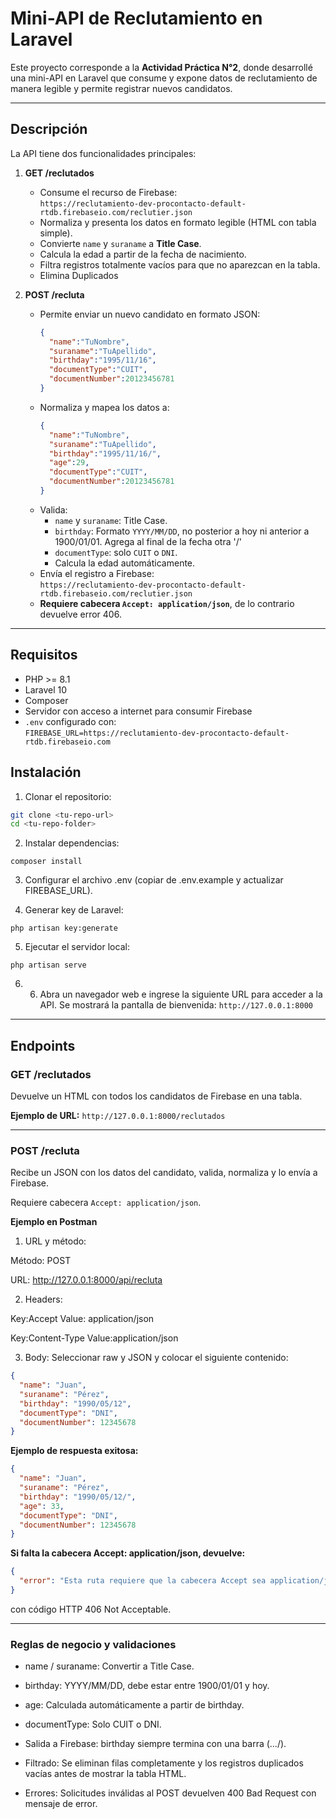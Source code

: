 # Mini-API de Reclutamiento en Laravel

Este proyecto corresponde a la **Actividad Práctica N°2**, donde desarrollé una mini-API en Laravel que consume y expone datos de reclutamiento de manera legible y permite registrar nuevos candidatos.

---

## Descripción

La API tiene dos funcionalidades principales:

1. **GET /reclutados**  
   - Consume el recurso de Firebase:  
     `https://reclutamiento-dev-procontacto-default-rtdb.firebaseio.com/reclutier.json`  
   - Normaliza y presenta los datos en formato legible (HTML con tabla simple).  
   - Convierte `name` y `suraname` a **Title Case**.  
   - Calcula la edad a partir de la fecha de nacimiento.  
   - Filtra registros totalmente vacíos para que no aparezcan en la tabla. 
   - Elimina Duplicados 

2. **POST /recluta**  
   - Permite enviar un nuevo candidato en formato JSON:  
     ```json
     {
       "name":"TuNombre",
       "suraname":"TuApellido",
       "birthday":"1995/11/16",
       "documentType":"CUIT",
       "documentNumber":20123456781
     }
     ```
   - Normaliza y mapea los datos a:  
     ```json
     {
       "name":"TuNombre",
       "suraname":"TuApellido",
       "birthday":"1995/11/16/",
       "age":29,
       "documentType":"CUIT",
       "documentNumber":20123456781
     }
     ```
   - Valida:
     - `name` y `suraname`: Title Case.  
     - `birthday`: Formato `YYYY/MM/DD`, no posterior a hoy ni anterior a 1900/01/01. Agrega al final de la fecha otra '/'
     - `documentType`: solo `CUIT` o `DNI`.  
     - Calcula la edad automáticamente.  
   - Envía el registro a Firebase:  
     `https://reclutamiento-dev-procontacto-default-rtdb.firebaseio.com/reclutier.json`  
   - **Requiere cabecera `Accept: application/json`**, de lo contrario devuelve error 406.

---

## Requisitos

- PHP >= 8.1  
- Laravel 10  
- Composer  
- Servidor con acceso a internet para consumir Firebase  
- `.env` configurado con:  
`FIREBASE_URL=https://reclutamiento-dev-procontacto-default-rtdb.firebaseio.com`

## Instalación

1. Clonar el repositorio:  
 ```bash
 git clone <tu-repo-url>
 cd <tu-repo-folder>
```

2. Instalar dependencias:

`composer install`

3. Configurar el archivo .env (copiar de .env.example y actualizar FIREBASE_URL).


4. Generar key de Laravel:

`php artisan key:generate`

5. Ejecutar el servidor local:

`php artisan serve`

6. 6. Abra un navegador web e ingrese la siguiente URL para acceder a la API. Se mostrará la pantalla de bienvenida:
`http://127.0.0.1:8000`

---
## Endpoints

### GET /reclutados

Devuelve un HTML con todos los candidatos de Firebase en una tabla.

**Ejemplo de URL:**
`http://127.0.0.1:8000/reclutados`

---

### POST /recluta

Recibe un JSON con los datos del candidato, valida, normaliza y lo envía a Firebase.

Requiere cabecera `Accept: application/json`.

**Ejemplo en Postman** 

1. URL y método:

Método: POST

URL: http://127.0.0.1:8000/api/recluta

2. Headers:

Key:Accept	Value: application/json

Key:Content-Type	Value:application/json
	
3. Body:
Seleccionar raw y JSON y colocar el siguiente contenido:
```json
{
  "name": "Juan",
  "suraname": "Pérez",
  "birthday": "1990/05/12",
  "documentType": "DNI",
  "documentNumber": 12345678
}
```
**Ejemplo de respuesta exitosa:**
```json
{
  "name": "Juan",
  "suraname": "Pérez",
  "birthday": "1990/05/12/",
  "age": 33,
  "documentType": "DNI",
  "documentNumber": 12345678
}
```
**Si falta la cabecera Accept: application/json, devuelve:**
```json
{
  "error": "Esta ruta requiere que la cabecera Accept sea application/json"
}
```
con código HTTP 406 Not Acceptable.

---
### Reglas de negocio y validaciones
- name / suraname: Convertir a Title Case.

- birthday: YYYY/MM/DD, debe estar entre 1900/01/01 y hoy.

- age: Calculada automáticamente a partir de birthday.

- documentType: Solo CUIT o DNI.

- Salida a Firebase: birthday siempre termina con una barra (.../).

- Filtrado: Se eliminan filas completamente y los registros duplicados vacías antes de mostrar la tabla HTML.

- Errores: Solicitudes inválidas al POST devuelven 400 Bad Request con mensaje de error.

